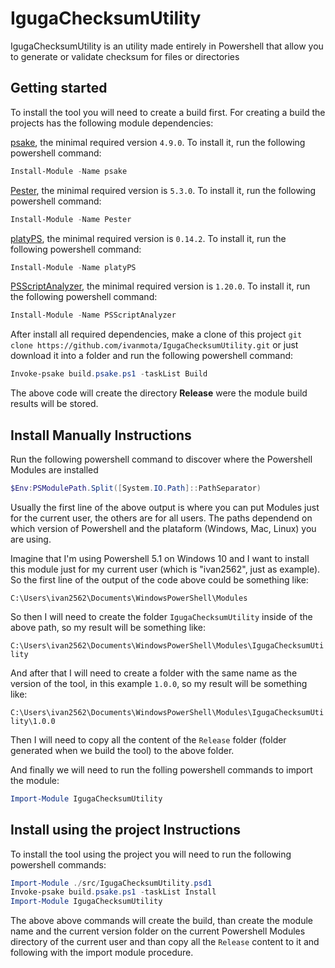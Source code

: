 # IgugaChecksumUtility

IgugaChecksumUtility is an utility made entirely in Powershell that allow you to generate or validate checksum for files or directories

## Getting started

To install the tool you will need to create a build first.
For creating a build the projects has the following module dependencies:

[psake](https://github.com/psake/psake), the minimal required version `4.9.0`. To install it, run the following powershell command:

```powershell
Install-Module -Name psake
```

[Pester](https://github.com/pester), the minimal required version is `5.3.0`. To install it, run the following powershell command:

```powershell
Install-Module -Name Pester
```

[platyPS](https://github.com/PowerShell/platyPS), the minimal required version is `0.14.2`. To install it, run the following powershell command:

```powershell
Install-Module -Name platyPS
```

[PSScriptAnalyzer](https://github.com/PowerShell/PSScriptAnalyzer), the minimal required version is `1.20.0`. To install it, run the following powershell command:

```powershell
Install-Module -Name PSScriptAnalyzer
```

After install all required dependencies, make a clone of this project `git clone https://github.com/ivanmota/IgugaChecksumUtility.git` or just download it into a folder and run the following powershell command:

```powershell
Invoke-psake build.psake.ps1 -taskList Build
```

The above code will create the directory **Release** were the module build results will be stored.

## Install Manually Instructions

Run the following powershell command to discover where the Powershell Modules are installed

```powershell
$Env:PSModulePath.Split([System.IO.Path]::PathSeparator)
```

Usually the first line of the above output is where you can put Modules just for the current user, the others are for all users. The paths dependend on which version of Powershell and the plataform (Windows, Mac, Linux) you are using.

Imagine that I'm using Powershell 5.1 on Windows 10 and I want to install this module just for my current user (which is "ivan2562", just as example). So the first line of the output of the code above could be something like:

`C:\Users\ivan2562\Documents\WindowsPowerShell\Modules`

So then I will need to create the folder `IgugaChecksumUtility` inside of the above path, so my result will be something like:

`C:\Users\ivan2562\Documents\WindowsPowerShell\Modules\IgugaChecksumUtility`

And after that I will need to create a folder with the same name as the version of the tool, in this example `1.0.0`, so my result will be something like:

`C:\Users\ivan2562\Documents\WindowsPowerShell\Modules\IgugaChecksumUtility\1.0.0`

Then I will need to copy all the content of the `Release` folder (folder generated when we build the tool) to the above folder.

And finally we will need to run the folling powershell commands to import the module:

```powershell
Import-Module IgugaChecksumUtility
```

## Install using the project Instructions

To install the tool using the project you will need to run the following powershell commands:

```powershell
Import-Module ./src/IgugaChecksumUtility.psd1
Invoke-psake build.psake.ps1 -taskList Install
Import-Module IgugaChecksumUtility
```

The above above commands will create the build, than create the module name and the current version folder on the current Powershell Modules directory of the current user and than copy all the `Release` content to it and following with the import module procedure.
